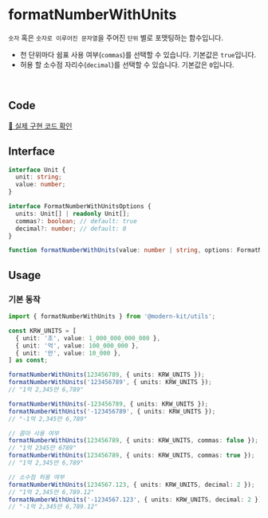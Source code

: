 # formatNumberWithUnits

`숫자` 혹은 `숫자로 이루어진 문자열`을 주어진 `단위` 별로 포맷팅하는 함수입니다.

- 천 단위마다 쉼표 사용 여부(`commas`)를 선택할 수 있습니다. 기본값은 `true`입니다.
- 허용 할 소수점 자리수(`decimal`)를 선택할 수 있습니다. 기본값은 `0`입니다.

<br />

## Code
[🔗 실제 구현 코드 확인](https://github.com/modern-agile-team/modern-kit/blob/main/packages/utils/src/formatter/formatNumberWithUnits/index.ts)

## Interface
```ts title="typescript"
interface Unit {
  unit: string;
  value: number;
}

interface FormatNumberWithUnitsOptions {
  units: Unit[] | readonly Unit[];
  commas?: boolean; // default: true
  decimal?: number; // default: 0
}
```
```ts title="typescript"
function formatNumberWithUnits(value: number | string, options: FormatNumberWithUnitsOptions): string
```

## Usage
### 기본 동작
```ts title="typescript"
import { formatNumberWithUnits } from '@modern-kit/utils';

const KRW_UNITS = [
  { unit: '조', value: 1_000_000_000_000 },
  { unit: '억', value: 100_000_000 },
  { unit: '만', value: 10_000 },
] as const;

formatNumberWithUnits(123456789, { units: KRW_UNITS });
formatNumberWithUnits('123456789', { units: KRW_UNITS });
// "1억 2,345만 6,789"

formatNumberWithUnits(-123456789, { units: KRW_UNITS });
formatNumberWithUnits('-123456789', { units: KRW_UNITS });
// "-1억 2,345만 6,789"
```
```ts title="typescript"
// 콤마 사용 여부
formatNumberWithUnits(123456789, { units: KRW_UNITS, commas: false });
// "1억 2345만 6789"
formatNumberWithUnits(123456789, { units: KRW_UNITS, commas: true });
// "1억 2,345만 6,789"

```
```ts title="typescript"
// 소수점 허용 여부
formatNumberWithUnits(1234567.123, { units: KRW_UNITS, decimal: 2 });
// "1억 2,345만 6,789.12"
formatNumberWithUnits('-1234567.123', { units: KRW_UNITS, decimal: 2 });
// "-1억 2,345만 6,789.12"
```